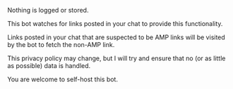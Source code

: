 Nothing is logged or stored.


This bot watches for links posted in your chat to provide this functionality.

Links posted in your chat that are suspected to be AMP links will be visited by the bot to fetch the non-AMP link.

This privacy policy may change, but I will try and ensure that no (or as little as possible) data is handled.

You are welcome to self-host this bot.

